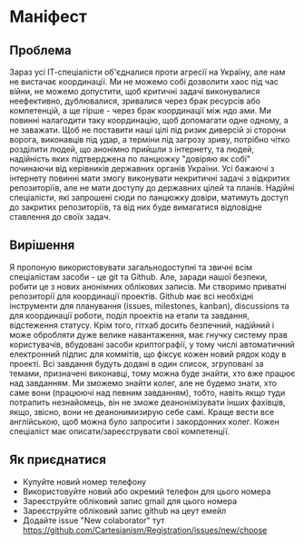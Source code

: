# Маніфест

## Проблема

Зараз усі ІТ-спеціалісти об'єдналися проти агресії на Україну, але нам не вистачає координації. Ми не можемо собі дозволити хаос під час війни, не можемо допустити, щоб критичні задачі виконувалися неефективно, дублювалися, зривалися через брак ресурсів або компетенцій, а ще гірше - через брак координації між ндо ами. Ми повинні налагодити таку координацію, щоб допомагати одне одному, а не заважати. Щоб не поставити наші цілі під ризик диверсій зі сторони ворога, виконавців під удар, а терміни під загрозу зриву, потрібно чітко розділити людей, що анонімно прийшли з інтернету, та людей, надійність яких підтверджена по ланцюжку "довіряю як собі" починаючи від керівників державних органів України. Усі бажаючі з інтернету повинні мати змогу виконувати некритичні задачі з відкритих репозиторіїв, але не мати доступу до державних цілей та планів. Надійні спеціалісти, які запрошені сюди по ланцюжку довіри, матимуть доступ до закритих репозиторіїв, та від них буде вимагатися відповідне ставлення до своїх задач.

## Вирішення

Я пропоную використовувати загальнодоступні та звичні всім спеціалістам засоби - це git та Github. Але, заради нашої безпеки, робити це з нових анонімних облікових записів. Ми створимо приватні репозиторії для координації проектів. Github має всі необхідні інструменти для планування (issues, milestones, kanban), discussions та для координації роботи, поділ проектів на етапи та завдання, відстеження статусу. Крім того, гітхаб досить безпечний, надійний і може обробляти дуже велике навантаження, має гнучку систему прав користувачів, вбудовані засоби криптографії, у тому числі автоматичний електронний підпис для коммітів, що фіксує кожен новий рядок коду в проекті. Всі завдання будуть додані в один список, згруповані за темами, призначені виконавці, тому можна буде знайти, хто вже працює над завданням. Ми зможемо знайти колег, але не будемо знати, хто саме вони (працюючі над певним завданням), тобто, навіть якщо туди потрапить незнайомець, він не зможе деанонімізувати інших фахівців, якщо, звісно, вони не деанонимизирую себе самі. Краще вести все англійською, щоб можна було запросити і закордонних колег. Кожен спеціаліст має описати/зареєструвати свої компетенції.

## Як приєднатися

- Купуйте новий номер телефону
- Використовуйте новий або окремий телефон для цього номера
- Зареєструйте обліковий запис gmail для цього номера
- Зареєструйте обліковий запис github на цеут емейл
- Додайте issue "New colaborator" тут https://github.com/Cartesianism/Registration/issues/new/choose
